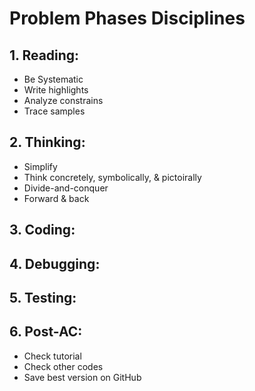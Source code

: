 # **Problem Phases Disciplines**
## **1. Reading:**
- Be Systematic
- Write highlights
- Analyze constrains 
- Trace samples 
## **2. Thinking:**
- Simplify
- Think concretely, symbolically, & pictoirally
- Divide-and-conquer
- Forward & back
<!-- - Rank & attack ideas -->
## **3. Coding:**
## **4. Debugging:**
## **5. Testing:**
## **6. Post-AC:**
- Check tutorial
- Check other codes
- Save best version on GitHub 
